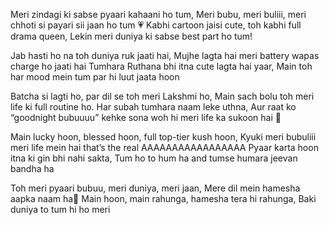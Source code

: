 Meri zindagi ki sabse pyaari kahaani ho tum,
Meri bubu, meri buliii, meri chhoti si payari sii jaan ho tum 💗
Kabhi cartoon jaisi cute, toh kabhi full drama queen,
Lekin meri duniya ki sabse best part ho tum!

Jab hasti ho na toh duniya ruk jaati hai,
Mujhe lagta hai meri battery wapas charge ho jaati hai
Tumhara Ruthana bhi itna cute lagta hai yaar,
Main toh har mood mein tum par hi luut jaata hoon

Batcha si lagti ho, par dil se toh meri Lakshmi ho,
Main sach bolu toh meri life ki full routine ho.
Har subah tumhara naam leke uthna,
Aur raat ko “goodnight bubuuuu” kehke sona
woh hi meri life ka sukoon hai 💞

Main lucky hoon, blessed hoon, full top-tier kush hoon,
Kyuki meri bubuliii meri life mein hai
that’s the real AAAAAAAAAAAAAAAAA
Pyaar karta hoon itna ki gin bhi nahi sakta,
Tum ho to hum ha and tumse humara jeevan bandha ha

Toh meri pyaari bubuu, meri duniya, meri  jaan,
Mere dil mein hamesha aapka naam ha💌
Main hoon, main rahunga, hamesha tera hi rahunga,
Baki duniya to tum hi ho meri
